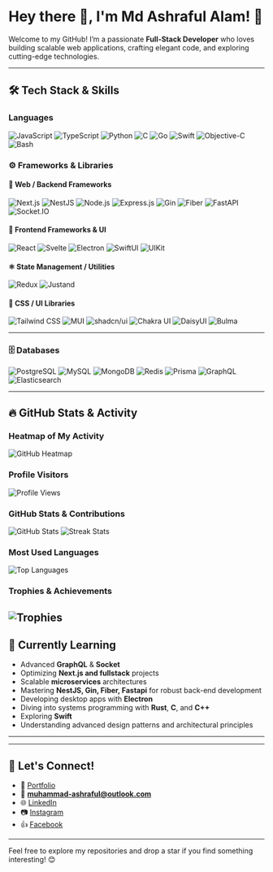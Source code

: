 # Hey there 👋,  I'm Md Ashraful Alam! 🚀

Welcome to my GitHub! I’m a passionate **Full-Stack Developer** who loves building scalable web applications, crafting elegant code, and exploring cutting-edge technologies.

---

## 🛠️ Tech Stack & Skills

### **Languages**
![JavaScript](https://img.shields.io/badge/-JavaScript-F7DF1E?logo=javascript&logoColor=black&style=flat-square)
![TypeScript](https://img.shields.io/badge/-TypeScript-007ACC?logo=typescript&logoColor=white&style=flat-square)
![Python](https://img.shields.io/badge/-Python-3776AB?logo=python&logoColor=white&style=flat-square)
![C](https://img.shields.io/badge/-C-A8B9CC?logo=c&logoColor=white&style=flat-square)
![Go](https://img.shields.io/badge/-Go-00ADD8?logo=go&logoColor=white&style=flat-square)
![Swift](https://img.shields.io/badge/-Swift-FA7343?logo=swift&logoColor=white&style=flat-square)
![Objective-C](https://img.shields.io/badge/-Objective--C-438EFF?logo=apple&logoColor=white&style=flat-square)
![Bash](https://img.shields.io/badge/-Bash-4EAA25?logo=gnu-bash&logoColor=white&style=flat-square)


### ⚙️ **Frameworks & Libraries**

#### 🧩 Web / Backend Frameworks
![Next.js](https://img.shields.io/badge/-Next.js-000000?logo=next.js&logoColor=white&style=flat-square)
![NestJS](https://img.shields.io/badge/-NestJS-E0234E?logo=nestjs&logoColor=white&style=flat-square)
![Node.js](https://img.shields.io/badge/-Node.js-339933?logo=node.js&logoColor=white&style=flat-square)
![Express.js](https://img.shields.io/badge/-Express.js-000000?logo=express&logoColor=white&style=flat-square)
![Gin](https://img.shields.io/badge/-Gin-00ADD8?logo=go&logoColor=white&style=flat-square)
![Fiber](https://img.shields.io/badge/-Fiber-00ADD8?logo=go&logoColor=white&style=flat-square)
![FastAPI](https://img.shields.io/badge/-FastAPI-009688?logo=fastapi&logoColor=white&style=flat-square)
![Socket.IO](https://img.shields.io/badge/-Socket.IO-010101?logo=socket.io&logoColor=white&style=flat-square)

#### 🎨 Frontend Frameworks & UI
![React](https://img.shields.io/badge/-React-61DAFB?logo=react&logoColor=black&style=flat-square)
![Svelte](https://img.shields.io/badge/-Svelte-FF3E00?logo=svelte&logoColor=white&style=flat-square)
![Electron](https://img.shields.io/badge/-Electron-47848F?logo=electron&logoColor=white&style=flat-square)
![SwiftUI](https://img.shields.io/badge/-SwiftUI-FA7343?logo=swift&logoColor=white&style=flat-square)
![UIKit](https://img.shields.io/badge/-UIKit-438EFF?logo=apple&logoColor=white&style=flat-square)

#### ⚛️ State Management / Utilities
![Redux](https://img.shields.io/badge/-Redux-764ABC?logo=redux&logoColor=white&style=flat-square)
![Justand](https://img.shields.io/badge/-Justand-000000?style=flat-square&logo=react&logoColor=white)

#### 💅 CSS / UI Libraries
![Tailwind CSS](https://img.shields.io/badge/-Tailwind_CSS-38B2AC?logo=tailwind-css&logoColor=white&style=flat-square)
![MUI](https://img.shields.io/badge/-MUI-007FFF?logo=mui&logoColor=white&style=flat-square)
![shadcn/ui](https://img.shields.io/badge/-shadcn--ui-000000?style=flat-square)
![Chakra UI](https://img.shields.io/badge/-Chakra_UI-319795?logo=chakra-ui&logoColor=white&style=flat-square)
![DaisyUI](https://img.shields.io/badge/-DaisyUI-22D3EE?logo=daisyui&logoColor=white&style=flat-square)
![Bulma](https://img.shields.io/badge/-Bulma-00D1B2?logo=bulma&logoColor=white&style=flat-square)

---

### 🗄️ **Databases**
![PostgreSQL](https://img.shields.io/badge/-PostgreSQL-336791?logo=postgresql&logoColor=white&style=flat-square)
![MySQL](https://img.shields.io/badge/-MySQL-4479A1?logo=mysql&logoColor=white&style=flat-square)
![MongoDB](https://img.shields.io/badge/-MongoDB-47A248?logo=mongodb&logoColor=white&style=flat-square)
![Redis](https://img.shields.io/badge/-Redis-DC382D?logo=redis&logoColor=white&style=flat-square)
![Prisma](https://img.shields.io/badge/-Prisma-2D3748?logo=prisma&logoColor=white&style=flat-square)
![GraphQL](https://img.shields.io/badge/-GraphQL-E10098?logo=graphql&logoColor=white&style=flat-square)
![Elasticsearch](https://img.shields.io/badge/-Elasticsearch-005571?logo=elasticsearch&logoColor=white&style=flat-square)

---

## 🔥 GitHub Stats & Activity

### **Heatmap of My Activity**
![GitHub Heatmap](https://github-readme-activity-graph.vercel.app/graph?username=Muhamash&theme=react-dark)

### **Profile Visitors**
![Profile Views](https://komarev.com/ghpvc/?username=Muhamash&color=blue&style=flat-square)



### **GitHub Stats & Contributions**
![GitHub Stats](https://github-readme-stats.vercel.app/api?username=Muhamash&show_icons=true&theme=tokyonight)
![Streak Stats](https://github-readme-streak-stats.herokuapp.com/?user=Muhamash&theme=radical)

### **Most Used Languages**
![Top Languages](https://github-readme-stats.vercel.app/api/top-langs/?username=Muhamash&layout=compact&theme=radical)

### **Trophies & Achievements**
![Trophies](https://github-profile-trophy.vercel.app/?username=Muhamash&theme=dracula&column=7)
---

## 🌱 Currently Learning
- Advanced **GraphQL** & **Socket**  
- Optimizing **Next.js and fullstack** projects  
- Scalable **microservices** architectures  
- Mastering **NestJS, Gin, Fiber, Fastapi** for robust back-end development  
- Developing desktop apps with **Electron**  
- Diving into systems programming with **Rust**, **C**, and **C++**  
- Exploring **Swift**  
- Understanding advanced design patterns and architectural principles  

---

---

## 💌 Let's Connect!

- 🌟 [Portfolio](https://muhamash-portfolio.vercel.app/)
- 📧 **muhammad-ashraful@outlook.com**  
- 🌐 [LinkedIn](https://www.linkedin.com/in/md-ashraful-alam-94b62a16b)  
- 📷 [Instagram](https://www.instagram.com/dott.ash)  
- 👍 [Facebook](https://www.facebook.com/dott.ash)  

---

Feel free to explore my repositories and drop a star if you find something interesting! 😊
